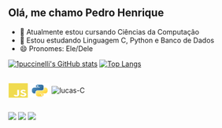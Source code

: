 ## Olá, me chamo Pedro Henrique 

- 🔭 Atualmente estou cursando Ciências da Computação
- 🌱 Estou estudando Linguagem C, Python e Banco de Dados
- 😄 Pronomes: Ele/Dele

[![1puccinelli's GitHub stats](https://github-readme-stats.vercel.app/api?username=1puccinelli)](https://github.com/1puccinelli/github-readme-stats) [![Top Langs](https://github-readme-stats.vercel.app/api/top-langs/?username=1puccinelli&layout=compact)](https://github.com/1puccinelli/github-readme-stats)

<div style="display: inline_block"><br>
  <img align="center" alt="Rafa-Js" height="30" width="40" src="https://raw.githubusercontent.com/devicons/devicon/master/icons/javascript/javascript-plain.svg">
  <img align="center" alt="Rafa-Python" height="30" width="40" src="https://raw.githubusercontent.com/devicons/devicon/master/icons/python/python-original.svg">
  <img align="center" alt="lucas-C" height="30" eidth="40" src="https://cdn.jsdelivr.net/gh/devicons/devicon@latest/icons/c/c-original.svg" />
</div>
  
  ##
 
<div> 
  <a href="https://instagram.com/puccinelli.ph" target="_blank"><img src="https://img.shields.io/badge/-Instagram-%23E4405F?style=for-the-badge&logo=instagram&logoColor=white" target="_blank"></a>
  <a href = "mailto:contato1puccinelli@gmail.com"><img src="https://img.shields.io/badge/-Gmail-%23333?style=for-the-badge&logo=gmail&logoColor=white" target="_blank"></a>
  <a href="https://www.linkedin.com/in/pedro-henrique-soares-puccinelli-99561935a" target="_blank"><img src="https://img.shields.io/badge/-LinkedIn-%230077B5?style=for-the-badge&logo=linkedin&logoColor=white" target="_blank"></a> 
  
</div>
